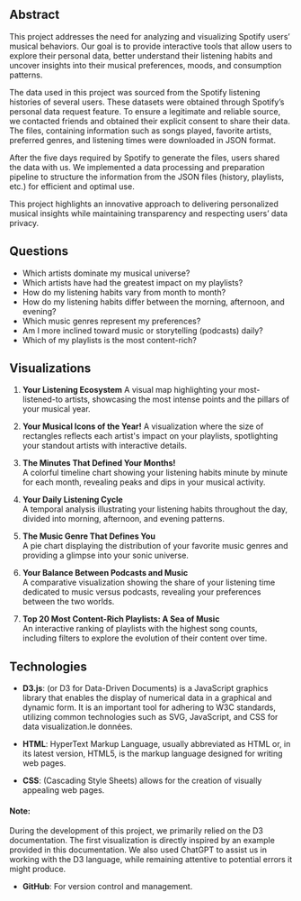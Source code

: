 
## Abstract

This project addresses the need for analyzing and visualizing Spotify users’ musical behaviors. Our goal is to provide interactive tools that allow users to explore their 
personal data, better understand their listening habits and uncover insights into their musical preferences, moods, and consumption patterns.

The data used in this project was sourced from the Spotify listening histories of several users. These datasets were obtained through Spotify’s personal data request feature. 
To ensure a legitimate and reliable source, we contacted friends and obtained their explicit consent to share their data. The files, containing information such as songs played,
favorite artists, preferred genres, and listening times were downloaded in JSON format.

After the five days required by Spotify to generate the files, users shared the data with us. We implemented a data processing and preparation pipeline to structure the 
information from the JSON files (history, playlists, etc.) for efficient and optimal use.

This project highlights an innovative approach to delivering personalized musical insights while maintaining transparency and respecting users’ data privacy.

## Questions

- Which artists dominate my musical universe?
- Which artists have had the greatest impact on my playlists?
- How do my listening habits vary from month to month?
- How do my listening habits differ between the morning, afternoon, and evening?
- Which music genres represent my preferences?
- Am I more inclined toward music or storytelling (podcasts) daily?
- Which of my playlists is the most content-rich?
  
## Visualizations

1. **Your Listening Ecosystem**
   A visual map highlighting your most-listened-to artists, showcasing the most intense points and the pillars of your musical year.

3. **Your Musical Icons of the Year!**
   A visualization where the size of rectangles reflects each artist's impact on your playlists, spotlighting your standout artists with interactive details.

5. **The Minutes That Defined Your Months!**  
   A colorful timeline chart showing your listening habits minute by minute for each month, revealing peaks and dips in your musical activity.

6. **Your Daily Listening Cycle**  
   A temporal analysis illustrating your listening habits throughout the day, divided into morning, afternoon, and evening patterns.

7. **The Music Genre That Defines You**  
   A pie chart displaying the distribution of your favorite music genres and providing a glimpse into your sonic universe.

8. **Your Balance Between Podcasts and Music**  
   A comparative visualization showing the share of your listening time dedicated to music versus podcasts, revealing your preferences between the two worlds.

9. **Top 20 Most Content-Rich Playlists: A Sea of Music**  
   An interactive ranking of playlists with the highest song counts, including filters to explore the evolution of their content over time.

## Technologies

* **D3.js**: (or D3 for Data-Driven Documents) is a JavaScript graphics library that enables the display of numerical data in a graphical and dynamic form. It is an important tool for adhering to W3C standards, utilizing common technologies such as SVG, JavaScript, and CSS for data visualization.le données.

* **HTML**: HyperText Markup Language, usually abbreviated as HTML or, in its latest version, HTML5, is the markup language designed for writing web pages.

* **CSS**: (Cascading Style Sheets) allows for the creation of visually appealing web pages.

#### Note: 
During the development of this project, we primarily relied on the D3 documentation. The first visualization is directly inspired by an example provided in this documentation. We also used ChatGPT to assist us in working with the D3 language, while remaining attentive to potential errors it might produce.

* **GitHub**: For version control and management.
